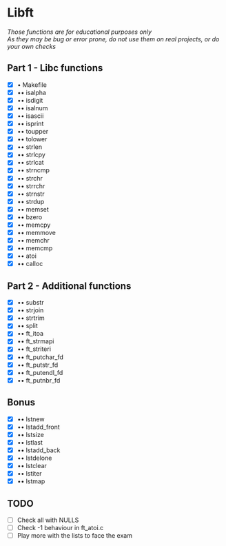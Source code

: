 # Libft

_Those functions are for educational purposes only_  
_As they may be bug or error prone, do not use them on real projects, or do your own checks_  

## Part 1 - Libc functions

- [x] • Makefile
- [x] •• isalpha  
- [x] •• isdigit  
- [x] •• isalnum  
- [x] •• isascii  
- [x] •• isprint  
- [x] •• toupper  
- [x] •• tolower  
- [x] •• strlen  
- [x] •• strlcpy  
- [x] •• strlcat  
- [x] •• strncmp  
- [x] •• strchr  
- [x] •• strrchr  
- [x] •• strnstr  
- [x] •• strdup  
- [x] •• memset  
- [x] •• bzero  
- [x] •• memcpy  
- [x] •• memmove  
- [x] •• memchr  
- [x] •• memcmp  
- [x] •• atoi  
- [x] •• calloc    

## Part 2 - Additional functions

- [x] •• substr  
- [x] •• strjoin     
- [x] •• strtrim  
- [x] •• split  
- [x] •• ft_itoa  
- [x] •• ft_strmapi
- [x] •• ft_striteri
- [x] •• ft_putchar_fd
- [x] •• ft_putstr_fd
- [x] •• ft_putendl_fd
- [x] •• ft_putnbr_fd

## Bonus

- [x] •• lstnew
- [x] •• lstadd_front
- [x] •• lstsize
- [x] •• lstlast
- [x] •• lstadd_back
- [x] •• lstdelone
- [x] •• lstclear
- [x] •• lstiter
- [x] •• lstmap

## TODO

- [ ] Check all with NULLS
- [ ] Check -1 behaviour in ft_atoi.c
- [ ] Play more with the lists to face the exam
